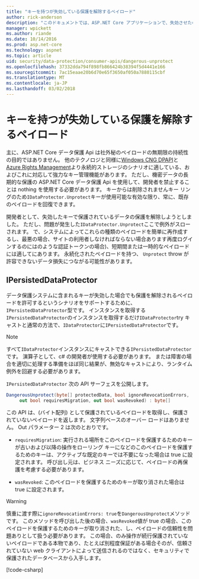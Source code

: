 ```yaml
---
title: "キーを持つが失効している保護を解除するペイロード"
author: rick-anderson
description: "このドキュメントでは、ASP.NET Core アプリケーションで、失効させたのでキーで保護されたデータの保護を解除する方法について説明します。"
manager: wpickett
ms.author: riande
ms.date: 10/14/2016
ms.prod: asp.net-core
ms.technology: aspnet
ms.topic: article
uid: security/data-protection/consumer-apis/dangerous-unprotect
ms.openlocfilehash: 37332dda794f898fb866424b38394f5d4441e166
ms.sourcegitcommit: 7ac15eaae20b6d70e65f3650af050a7880115cbf
ms.translationtype: MT
ms.contentlocale: ja-JP
ms.lasthandoff: 03/02/2018
---
```

# <a name="unprotecting-payloads-whose-keys-have-been-revoked"></a>キーを持つが失効している保護を解除するペイロード

<a name="data-protection-consumer-apis-dangerous-unprotect"></a>

主に、ASP.NET Core データ保護 Api は社外秘のペイロードの無期限の持続性の目的ではありません。 他のテクノロジと同様に[Windows CNG DPAPI](https://msdn.microsoft.com/library/windows/desktop/hh706794%28v=vs.85%29.aspx)と[Azure Rights Management](https://docs.microsoft.com/rights-management/)より永続的ストレージのシナリオに適している、およびこれに対応して強力なキー管理機能があります。 ただし、機密データの長期的な保護の ASP.NET Core データ保護 Api を使用して、開発者を禁止することは nothing を使用する必要があります。 キーからは削除されませんキー リングのため`IDataProtector.Unprotect`キーが使用可能な有効な限り、常に、既存のペイロードを回復できます。

開発者として、失効したキーで保護されているデータの保護を解除しようとしました。 ただし、問題が発生した`IDataProtector.Unprotect`ここで例外がスローされます。 で、システムによってこれらの種類のペイロードを簡単に再作成するし、最悪の場合、サイトの利用者しなければならない場合あります再度ログインするのにはのような認証トークンの場合)、短期間または一時的なペイロードには適してにあります。 永続化されたペイロードを持つ、 `Unprotect` throw が許容できないデータ損失につながる可能性があります。

## <a name="ipersisteddataprotector"></a>IPersistedDataProtector

データ保護システムに含まれるキーが失効した場合でも保護を解除されるペイロードを許可するというシナリオをサポートするために、`IPersistedDataProtector`型です。 インスタンスを取得する`IPersistedDataProtector`のインスタンスを取得するだけ`IDataProtector`try キャストと通常の方法で、`IDataProtector`に`IPersistedDataProtector`です。

> [!NOTE]
> すべて`IDataProtector`インスタンスにキャストできる`IPersistedDataProtector`です。 演算子として、c# の開発者が使用する必要があります。 または障害の場合を適切に処理する準備をほぼ同じ結果が、無効なキャストにより、ランタイム例外を回避する必要があります。

`IPersistedDataProtector` 次の API サーフェスを公開します。

```csharp
DangerousUnprotect(byte[] protectedData, bool ignoreRevocationErrors,
     out bool requiresMigration, out bool wasRevoked) : byte[]
```

この API は、(バイト配列) として保護されているペイロードを取得し、保護されていないペイロードを返します。 文字列ベースのオーバー ロードはありません。 Out パラメーター 2 は次のとおりです。

* `requiresMigration`: 実行される場所をこのペイロードを保護するためのキーが古いおよび以降の操作をローリング キーになどのこのペイロードを保護するためのキーは、アクティブな既定のキーでは不要になった場合は true に設定されます。 呼び出し元は、ビジネス ニーズに応じて、ペイロードの再保護を考慮する必要があります。

* `wasRevoked`: このペイロードを保護するためのキーが取り消された場合は true に設定されます。

>[!WARNING]
> 慎重に渡す際に`ignoreRevocationErrors: true`を`DangerousUnprotect`メソッドです。 このメソッドを呼び出した後の場合、`wasRevoked`値が true の場合、このペイロードを保護するためのキーが取り消された、し、ペイロードの信頼性を問題ありとして扱う必要があります。 この場合、のみ操作が続行保護されていないペイロードである本物であり、たとえば別程度保証がある場合そのが、信頼されていない web クライアントによって送信されるのではなく、セキュリティで保護されたデータベースから入手します。

[!code-csharp[](dangerous-unprotect/samples/dangerous-unprotect.cs)]
